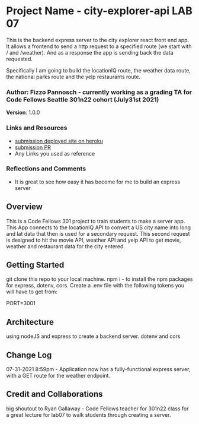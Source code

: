 # Project Name - city-explorer-api LAB 07

This is the backend express server to the city explorer react front end app. It allows a frontend to send a http request to a specified route (we start with / and /weather). And as a response the app is sending back the data requested.

Specifically I am going to build the locationIQ route, the weather data route, the national parks route and the yelp restaurants route.

### Author: Fizzo Pannosch - currently working as a grading TA for Code Fellows Seattle 301n22 cohort (July31st 2021)

**Version**: 1.0.0

### Links and Resources

- [submission deployed site on heroku](http://xyz.com)
- [submission PR](http://xyz.com)
- Any Links you used as reference

### Reflections and Comments

- It is great to see how easy it has become for me to build an express server

## Overview

This is a Code Fellows 301 project to train students to make a server app. This App connects to the locationIQ API to convert a US city name into long and lat data that then is used for a secondary request. This second request is designed to hit the movie API, weather API and yelp API to get movie, weather and restaurant data for the city entered.

<!-- Provide a high level overview of what this application is and why you are building it, beyond the fact that it's an assignment for this class. (i.e. What's your problem domain?) -->

## Getting Started

git clone this repo to your local machine.
npm i - to install the npm packages for express, dotenv, cors.
Create a .env file with the following tokens you will have to get from:

PORT=3001

<!-- What are the steps that a user must take in order to build this app on their own machine and get it running? -->

## Architecture

using nodeJS and express to create a backend server.
dotenv and cors

<!-- Provide a detailed description of the application design. What technologies (languages, libraries, etc) you're using, and any other relevant design information. -->

## Change Log

<!-- Use this area to document the iterative changes made to your application as each feature is successfully implemented. Use time stamps. Here's an example: -->

07-31-2021 8:59pm - Application now has a fully-functional express server, with a GET route for the weather endpoint.

## Credit and Collaborations

big shoutout to Ryan Gallaway - Code Fellows teacher for 301n22 class for a great lecture for lab07 to walk students through creating a server.

<!-- Give credit (and a link) to other people or resources that helped you build this application.

https://api.weatherbit.io/v2.0/forecast/daily?lat=${latitude}&lon=${longitude}&key=${process.env.WEATHER_API_KEY}

https://api.themoviedb.org/3/search/movie?query=${}&api_key=${process.env.MOVIE_DB_API_KEY}&language=en-US&page=1&include_adult=false


-->

